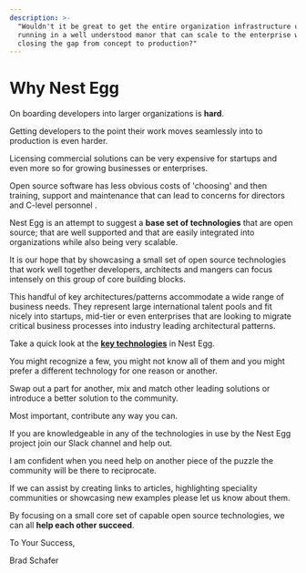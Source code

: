 ```yaml
---
description: >-
  "Wouldn't it be great to get the entire organization infrastructure up and
  running in a well understood manor that can scale to the enterprise while also
  closing the gap from concept to production?"
---
```


# Why Nest Egg

On boarding developers into larger organizations is **hard**. 

Getting developers to the point their work moves seamlessly into to production is even harder. 

Licensing commercial solutions can be very expensive for startups and even more so for growing businesses or enterprises.

Open source software has less obvious costs of 'choosing' and then training, support and maintenance that can lead to concerns for directors and  C-level personnel .

Nest Egg is an attempt to suggest a **base set of technologies** that are open source; that are well supported and that are easily integrated into organizations while also being very scalable. 

It is our hope that by showcasing a small set of open source technologies that work well together  developers, architects and mangers can focus intensely on this group of core building blocks.

This handful of key architectures/patterns accommodate a wide range of business needs. They represent   large international talent pools and fit nicely into startups, mid-tier or even enterprises that are looking to migrate critical business processes into industry leading architectural patterns.

Take a quick look at the [**key technologies**](key-technologies/overview.md) in Nest Egg. 

You might recognize a few, you might not know all of them and you might prefer a different technology for one reason or another.

Swap out a part for another, mix and match other leading solutions or introduce a better solution to the community. 

Most important, contribute any way you can. 

If you are knowledgeable in any of the technologies in use by the Nest Egg project join our Slack channel and help out. 

I am confident when you need help on another piece of the puzzle the community will be there to reciprocate.

If we can assist by creating links to articles, highlighting speciality communities or showcasing new examples please let us know about them.  

By focusing on a small core set of capable open source technologies, we can all **help each other succeed**.

To Your Success,

Brad Schafer

